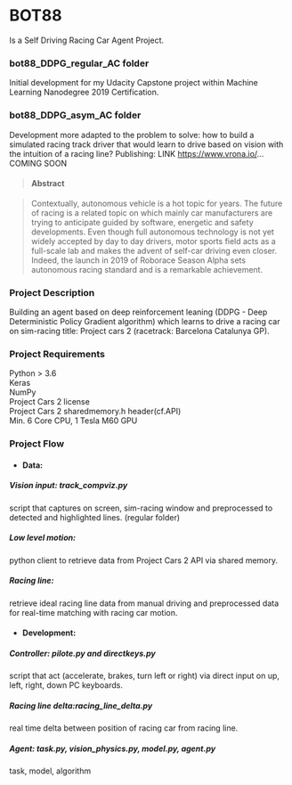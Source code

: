 # BOT88
Is a Self Driving Racing Car Agent Project. 

### bot88_DDPG_regular_AC folder
Initial development for my Udacity Capstone project within Machine Learning Nanodegree 2019 Certification.

### bot88_DDPG_asym_AC folder
Development more adapted to the problem to solve: how to build a simulated racing track driver that would learn to drive based on vision with the intuition of a racing line?
Publishing: LINK https://www.vrona.io/... COMING SOON

  > #### Abstract

  > Contextually, autonomous vehicle is a hot topic for years. The future of racing is a related topic on which mainly car    manufacturers are trying to anticipate guided by software, energetic and safety developments.
Even though full autonomous technology is not yet widely accepted by day to day drivers, motor sports field acts as a full-scale lab and makes the advent of self-car driving even closer.
Indeed, the launch in 2019 of Roborace Season Alpha sets autonomous racing standard and is a remarkable achievement.


### Project Description
Building an agent based on deep reinforcement leaning (DDPG - Deep Deterministic Policy Gradient algorithm) which learns to drive a racing car on sim-racing title: Project cars 2 (racetrack: Barcelona Catalunya GP).

### Project Requirements
Python > 3.6 <br>
Keras <br>
NumPy <br>
Project Cars 2 license<br>
Project Cars 2 sharedmemory.h header(cf.API)<br>
Min. 6 Core CPU, 1 Tesla M60 GPU<br>


### Project Flow
  - #### Data:
  ##### Vision input: track_compviz.py<br>
  script that captures on screen, sim-racing window and preprocessed to detected and highlighted lines. (regular folder)
                
  ##### Low level motion: <br>
  python client to retrieve data from Project Cars 2 API via shared memory.
                    
  ##### Racing line:<br>
  retrieve ideal racing line data from manual driving and preprocessed data for real-time matching with racing car motion.<br>

  - #### Development:
  ##### Controller: pilote.py and directkeys.py<br>
  script that act (accelerate, brakes, turn left or right) via direct input on up, left, right, down PC keyboards.
  
  ##### Racing line delta:racing_line_delta.py<br>
  real time delta between position of racing car from racing line.
                    
  ##### Agent: task.py, vision_physics.py, model.py, agent.py
  task, model, algorithm

